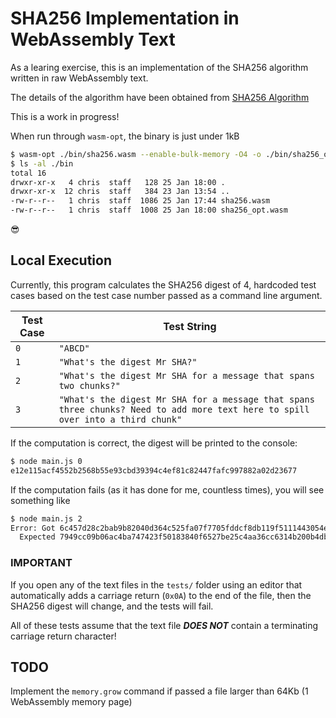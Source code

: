# SHA256 Implementation in WebAssembly Text

As a learing exercise, this is an implementation of the SHA256 algorithm written in raw WebAssembly text.

The details of the algorithm have been obtained from [SHA256 Algorithm](https://sha256algorithm.com/)

This is a work in progress!

When run through `wasm-opt`, the binary is just under 1kB

```bash
$ wasm-opt ./bin/sha256.wasm --enable-bulk-memory -O4 -o ./bin/sha256_opt.wasm
$ ls -al ./bin
total 16
drwxr-xr-x   4 chris  staff   128 25 Jan 18:00 .
drwxr-xr-x  12 chris  staff   384 23 Jan 13:54 ..
-rw-r--r--   1 chris  staff  1086 25 Jan 17:44 sha256.wasm
-rw-r--r--   1 chris  staff  1008 25 Jan 18:00 sha256_opt.wasm
```

😎

## Local Execution

Currently, this program calculates the SHA256 digest of 4, hardcoded test cases based on the test case number passed as a command line argument.

| Test Case | Test String
|---|---
| `0` | `"ABCD"`
| `1` | `"What's the digest Mr SHA?"`
| `2` | `"What's the digest Mr SHA for a message that spans two chunks?"`
| `3` | `"What's the digest Mr SHA for a message that spans three chunks? Need to add more text here to spill over into a third chunk"`

If the computation is correct, the digest will be printed to the console:

```bash
$ node main.js 0
e12e115acf4552b2568b55e93cbd39394c4ef81c82447fafc997882a02d23677
```

If the computation fails (as it has done for me, countless times), you will see something like

```bash
$ node main.js 2
Error: Got 6c457d28c2bab9b82040d364c525fa07f7705fddcf8db119f5111443054e02bc
  Expected 7949cc09b06ac4ba747423f50183840f6527be25c4aa36cc6314b200b4db3a55
```

### IMPORTANT

If you open any of the text files in the `tests/` folder using an editor that automatically adds a carriage return (`0x0A`) to the end of the file, then the SHA256 digest will change, and the tests will fail.

All of these tests assume that the text file ***DOES NOT*** contain a terminating carriage return character!

## TODO

Implement the `memory.grow` command if passed a file larger than 64Kb (1 WebAssembly memory page)
